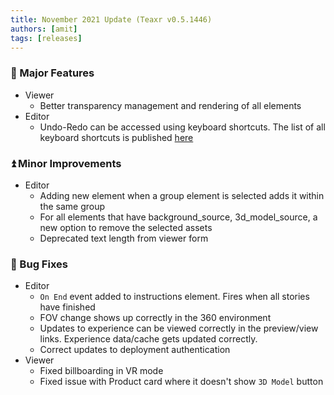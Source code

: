 ```yaml
---
title: November 2021 Update (Teaxr v0.5.1446)
authors: [amit]
tags: [releases]
---
```


### :rocket: Major Features

* Viewer
    * Better transparency management and rendering of all elements
* Editor
    * Undo-Redo can be accessed using keyboard shortcuts. The list of all keyboard shortcuts is published [here](https://www.gmetri.com/docs/platform/create/experience/keyboard_shortcuts)


### :arrow_double_up: Minor Improvements

* Editor
    * Adding new element when a group element is selected adds it within the same group
    * For all elements that have background_source, 3d_model_source, a new option to remove the selected assets
    * Deprecated text length from viewer form

### :bug: Bug Fixes
* Editor
    * `On End` event added to instructions element. Fires when all stories have finished
    * FOV change shows up correctly in the 360 environment
    * Updates to experience can be viewed correctly in the preview/view links. Experience data/cache gets updated correctly.
    * Correct updates to deployment authentication
* Viewer
    * Fixed billboarding in VR mode
    * Fixed issue with Product card where it doesn't show `3D Model` button

